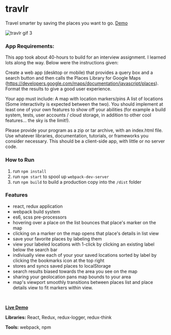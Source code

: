 # travlr
Travel smarter by saving the places you want to go. [Demo](https://justinchi.me/travlr)

![travlr gif 3](https://user-images.githubusercontent.com/1195698/29548165-a9e6146a-86b3-11e7-873b-d4a2d816f1f6.gif)

### App Requirements:

This app took about 40-hours to build for an interview assignment. I learned lots along the way. Below were the instructions given:
 
Create a web app (desktop or mobile) that provides a query box and a search button and then calls the Places Library for Google Maps (https://developers.google.com/maps/documentation/javascript/places). Format the results to give a good user experience. 
 
Your app must include:
A map with location markers/pins
A list of locations (Some interactivity is expected between the two).
You should implement at least one of your own features to show off your abilities (for example a build system, tests, user accounts / cloud storage, in addition to other cool features... the sky is the limit!).
 
Please provide your program as a zip or tar archive, with an index.html file. Use whatever libraries, documentation, tutorials, or frameworks you consider necessary. This should be a client-side app, with little or no server code.

### How to Run
1. run `npm install`
2. run `npm start` to spool up `webpack-dev-server`
3. run `npm build` to build a production copy into the `/dist` folder

### Features
- react, redux application
- webpack build system
- es6, scss pre-processors
- hovering over a place on the list bounces that place's marker on the map
- clicking on a marker on the map opens that place's details in list view
- save your favorite places by labeling them
- view your labeled locations with 1-click by clicking an existing label below the search bar
- indiviually view each of your your saved locations sorted by label by clicking the bookmarks icon at the top right
- stores and syncs saved places to localStorage
- search results biased towards the area you see on the map
- sharing your geolocation pans map bounds to your area
- map's viewport smoothly transitions between places list and place details view to fit markers within view.

<br />

__[Live Demo](https://justinchi.me/travlr/)__

__Libraries:__ React, Redux, redux-logger, redux-think

__Tools:__ webpack, npm
